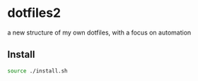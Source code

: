 dotfiles2
=========

a new structure of my own dotfiles, with a focus on automation

Install
-------

````bash
source ./install.sh
````
